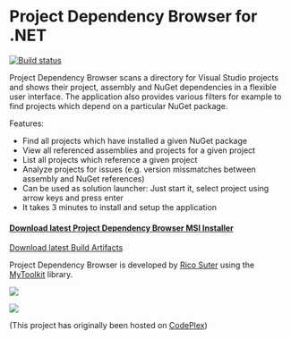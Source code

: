 # Project Dependency Browser for .NET

[![Build status](https://ci.appveyor.com/api/projects/status/7gso36fpsb3b440m?svg=true)](https://ci.appveyor.com/project/rsuter/projectdependencybrowser)

Project Dependency Browser scans a directory for Visual Studio projects and shows their project, assembly and NuGet dependencies in a flexible user interface. The application also provides various filters for example to find projects which depend on a particular NuGet package.

Features: 

- Find all projects which have installed a given NuGet package
- View all referenced assemblies and projects for a given project
- List all projects which reference a given project
- Analyze projects for issues (e.g. version missmatches between assembly and NuGet references)
- Can be used as solution launcher: Just start it, select project using arrow keys and press enter
- It takes 3 minutes to install and setup the application

#### [Download latest Project Dependency Browser MSI Installer](http://rsuter.com/Projects/ProjectDependencyBrowser/updates.php)

[Download latest Build Artifacts](https://ci.appveyor.com/project/rsuter/projectdependencybrowser/build/artifacts)

Project Dependency Browser is developed by [Rico Suter](http://rsuter.com) using the [MyToolkit](http://mytoolkit.io) library. 

![](https://raw.githubusercontent.com/rsuter/ProjectDependencyBrowser/master/assets/Screenshots/Overview.png)

![](https://raw.githubusercontent.com/rsuter/ProjectDependencyBrowser/master/assets/Screenshots/References.png)

(This project has originally been hosted on [CodePlex](http://projectdependencybrowser.codeplex.com))
